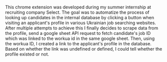 This chrome extension was developed during my summer internship at recruiting company Select. The goal was to automatize the process of looking up candidates in the internal database by clicking a button when visiting an applicant's profile in various Ukrainian job searching websites. After multiple attempts to achieve this I finally decides to scrape data from the profile, send a google sheet API request to fetch candidate's job ID which was linked to the workua id in the same google sheet. Then, using the workua ID, I created a link to the applicant's profile in the database. Based on whether the link was undefined or defined, I could tell whether the profile existed or not. 